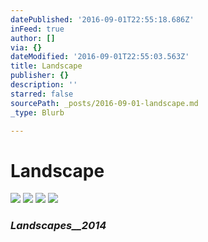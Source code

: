 ```yaml
---
datePublished: '2016-09-01T22:55:18.686Z'
inFeed: true
author: []
via: {}
dateModified: '2016-09-01T22:55:03.563Z'
title: Landscape
publisher: {}
description: ''
starred: false
sourcePath: _posts/2016-09-01-landscape.md
_type: Blurb

---
```

# Landscape
![](https://the-grid-user-content.s3-us-west-2.amazonaws.com/2177624c-f851-44ce-92fb-cd3e7b675b16.jpg)
![](https://the-grid-user-content.s3-us-west-2.amazonaws.com/de4431d1-2b5b-4307-b4b3-f6f688b74599.jpg)
![](https://the-grid-user-content.s3-us-west-2.amazonaws.com/1c59b02b-80db-4507-9d6b-a00264cad7d1.jpg)
![](https://the-grid-user-content.s3-us-west-2.amazonaws.com/ff907b71-cd60-44b6-a24d-23cd9fc84982.jpg)

### _Landscapes__2014_